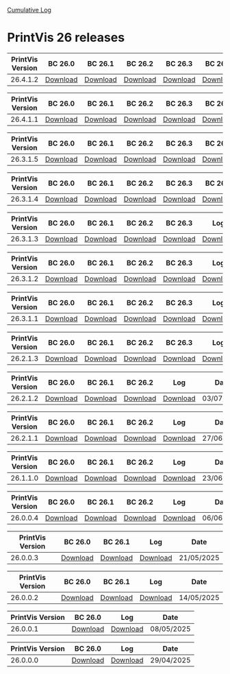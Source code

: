 [Cumulative Log](https://printvis.blob.core.windows.net/releases/pv365bc-26/PrintVis%2026%20release%20log.csv)
# PrintVis 26 releases
|PrintVis Version|BC 26.0 | BC 26.1 | BC 26.2 | BC 26.3 | BC 26.4 |Log|Date|
|---|---| ---| ---| ---| ---|---|---|
|26.4.1.2|[Download](https://printvis.blob.core.windows.net/releases/pv365bc-26/26.4/1.2/26.0%20RuntimePackages.zip)| [Download](https://printvis.blob.core.windows.net/releases/pv365bc-26/26.4/1.2/26.1%20RuntimePackages.zip)| [Download](https://printvis.blob.core.windows.net/releases/pv365bc-26/26.4/1.2/26.2%20RuntimePackages.zip)| [Download](https://printvis.blob.core.windows.net/releases/pv365bc-26/26.4/1.2/26.3%20RuntimePackages.zip)| [Download](https://printvis.blob.core.windows.net/releases/pv365bc-26/26.4/1.2/26.4%20RuntimePackages.zip)|[Download](https://printvis.blob.core.windows.net/releases/pv365bc-26/26.4/1.2/26.4.1.2%20release%20log.xlsx)|04/09/2025|

|PrintVis Version|BC 26.0 | BC 26.1 | BC 26.2 | BC 26.3 | BC 26.4 |Log|Date|
|---|---| ---| ---| ---| ---|---|---|
|26.4.1.1|[Download](https://printvis.blob.core.windows.net/releases/pv365bc-26/26.4/1.1/26.0%20RuntimePackages.zip)| [Download](https://printvis.blob.core.windows.net/releases/pv365bc-26/26.4/1.1/26.1%20RuntimePackages.zip)| [Download](https://printvis.blob.core.windows.net/releases/pv365bc-26/26.4/1.1/26.2%20RuntimePackages.zip)| [Download](https://printvis.blob.core.windows.net/releases/pv365bc-26/26.4/1.1/26.3%20RuntimePackages.zip)| [Download](https://printvis.blob.core.windows.net/releases/pv365bc-26/26.4/1.1/26.4%20RuntimePackages.zip)|[Download](https://printvis.blob.core.windows.net/releases/pv365bc-26/26.4/1.1/26.4.1.1%20release%20log.xlsx)|27/08/2025|

|PrintVis Version|BC 26.0 | BC 26.1 | BC 26.2 | BC 26.3 | BC 26.4 |Log|Date|
|---|---| ---| ---| ---| ---|---|---|
|26.3.1.5|[Download](https://printvis.blob.core.windows.net/releases/pv365bc-26/26.3/1.5/26.0%20RuntimePackages.zip)| [Download](https://printvis.blob.core.windows.net/releases/pv365bc-26/26.3/1.5/26.1%20RuntimePackages.zip)| [Download](https://printvis.blob.core.windows.net/releases/pv365bc-26/26.3/1.5/26.2%20RuntimePackages.zip)| [Download](https://printvis.blob.core.windows.net/releases/pv365bc-26/26.3/1.5/26.3%20RuntimePackages.zip)| [Download](https://printvis.blob.core.windows.net/releases/pv365bc-26/26.3/1.5/26.4%20RuntimePackages.zip)|[Download](https://printvis.blob.core.windows.net/releases/pv365bc-26/26.3/1.5/26.3.1.5%20release%20log.xlsx)|13/08/2025|

|PrintVis Version|BC 26.0 | BC 26.1 | BC 26.2 | BC 26.3 | BC 26.4 |Log|Date|
|---|---| ---| ---| ---| ---|---|---|
|26.3.1.4|[Download](https://printvis.blob.core.windows.net/releases/pv365bc-26/26.3/1.4/26.0%20RuntimePackages.zip)| [Download](https://printvis.blob.core.windows.net/releases/pv365bc-26/26.3/1.4/26.1%20RuntimePackages.zip)| [Download](https://printvis.blob.core.windows.net/releases/pv365bc-26/26.3/1.4/26.2%20RuntimePackages.zip)| [Download](https://printvis.blob.core.windows.net/releases/pv365bc-26/26.3/1.4/26.3%20RuntimePackages.zip)| [Download](https://printvis.blob.core.windows.net/releases/pv365bc-26/26.3/1.4/26.4%20RuntimePackages.zip)|[Download](https://printvis.blob.core.windows.net/releases/pv365bc-26/26.3/1.4/26.3.1.4%20release%20log.xlsx)|05/08/2025|

|PrintVis Version|BC 26.0 | BC 26.1 | BC 26.2 | BC 26.3 |Log|Date|
|---|---| ---| ---| ---|---|---|
|26.3.1.3|[Download](https://printvis.blob.core.windows.net/releases/pv365bc-26/26.3/1.3/26.0%20RuntimePackages.zip)| [Download](https://printvis.blob.core.windows.net/releases/pv365bc-26/26.3/1.3/26.1%20RuntimePackages.zip)| [Download](https://printvis.blob.core.windows.net/releases/pv365bc-26/26.3/1.3/26.2%20RuntimePackages.zip)| [Download](https://printvis.blob.core.windows.net/releases/pv365bc-26/26.3/1.3/26.3%20RuntimePackages.zip)|[Download](https://printvis.blob.core.windows.net/releases/pv365bc-26/26.3/1.3/26.3.1.3%20release%20log.xlsx)|30/07/2025|

|PrintVis Version|BC 26.0 | BC 26.1 | BC 26.2 | BC 26.3 |Log|Date|
|---|---| ---| ---| ---|---|---|
|26.3.1.2|[Download](https://printvis.blob.core.windows.net/releases/pv365bc-26/26.3/1.2/26.0%20RuntimePackages.zip)| [Download](https://printvis.blob.core.windows.net/releases/pv365bc-26/26.3/1.2/26.1%20RuntimePackages.zip)| [Download](https://printvis.blob.core.windows.net/releases/pv365bc-26/26.3/1.2/26.2%20RuntimePackages.zip)| [Download](https://printvis.blob.core.windows.net/releases/pv365bc-26/26.3/1.2/26.3%20RuntimePackages.zip)|[Download](https://printvis.blob.core.windows.net/releases/pv365bc-26/26.3/1.2/26.3.1.2%20release%20log.xlsx)|23/07/2025|

|PrintVis Version|BC 26.0 | BC 26.1 | BC 26.2 | BC 26.3 |Log|Date|
|---|---| ---| ---| ---|---|---|
|26.3.1.1|[Download](https://printvis.blob.core.windows.net/releases/pv365bc-26/26.3/1.1/26.0%20RuntimePackages.zip)| [Download](https://printvis.blob.core.windows.net/releases/pv365bc-26/26.3/1.1/26.1%20RuntimePackages.zip)| [Download](https://printvis.blob.core.windows.net/releases/pv365bc-26/26.3/1.1/26.2%20RuntimePackages.zip)| [Download](https://printvis.blob.core.windows.net/releases/pv365bc-26/26.3/1.1/26.3%20RuntimePackages.zip)|[Download](https://printvis.blob.core.windows.net/releases/pv365bc-26/26.3/1.1/26.3.1.1%20release%20log.xlsx)|17/07/2025|

|PrintVis Version|BC 26.0 | BC 26.1 | BC 26.2 | BC 26.3 |Log|Date|
|---|---| ---| ---| ---|---|---|
|26.2.1.3|[Download](https://printvis.blob.core.windows.net/releases/pv365bc-26/26.2/1.3/26.0%20RuntimePackages.zip)| [Download](https://printvis.blob.core.windows.net/releases/pv365bc-26/26.2/1.3/26.1%20RuntimePackages.zip)| [Download](https://printvis.blob.core.windows.net/releases/pv365bc-26/26.2/1.3/26.2%20RuntimePackages.zip)| [Download](https://printvis.blob.core.windows.net/releases/pv365bc-26/26.2/1.3/26.3%20RuntimePackages.zip)|[Download](https://printvis.blob.core.windows.net/releases/pv365bc-26/26.2/1.3/26.2.1.3%20release%20log.xlsx)|10/07/2025|

|PrintVis Version|BC 26.0 | BC 26.1 | BC 26.2 |Log|Date|
|---|---| ---| ---|---|---|
|26.2.1.2|[Download](https://printvis.blob.core.windows.net/releases/pv365bc-26/26.2/1.2/26.0%20RuntimePackages.zip)| [Download](https://printvis.blob.core.windows.net/releases/pv365bc-26/26.2/1.2/26.1%20RuntimePackages.zip)| [Download](https://printvis.blob.core.windows.net/releases/pv365bc-26/26.2/1.2/26.2%20RuntimePackages.zip)|[Download](https://printvis.blob.core.windows.net/releases/pv365bc-26/26.2/1.2/26.2.1.2%20release%20log.xlsx)|03/07/2025|

|PrintVis Version|BC 26.0 | BC 26.1 | BC 26.2 |Log|Date|
|---|---| ---| ---|---|---|
|26.2.1.1|[Download](https://printvis.blob.core.windows.net/releases/pv365bc-26/26.2/1.1/26.0%20RuntimePackages.zip)| [Download](https://printvis.blob.core.windows.net/releases/pv365bc-26/26.2/1.1/26.1%20RuntimePackages.zip)| [Download](https://printvis.blob.core.windows.net/releases/pv365bc-26/26.2/1.1/26.2%20RuntimePackages.zip)|[Download](https://printvis.blob.core.windows.net/releases/pv365bc-26/26.2/1.1/26.2.1.1%20release%20log.csv)|27/06/2025|

|PrintVis Version|BC 26.0 | BC 26.1|BC 26.2 |Log|Date|
|---|---| ---|---|---|---|
|26.1.1.0|[Download](https://printvis.blob.core.windows.net/releases/pv365bc-26/26.1/1.0/26.0%20RuntimePackages.zip)| [Download](https://printvis.blob.core.windows.net/releases/pv365bc-26/26.1/1.0/26.1%20RuntimePackages.zip)|[Download](https://printvis.blob.core.windows.net/releases/pv365bc-26/26.1/1.0/26.2%20RuntimePackages.zip)|[Download](https://printvis.blob.core.windows.net/releases/pv365bc-26/26.1/1.0/26.1.1.0%20release%20log.csv)|23/06/2025|

|PrintVis Version|BC 26.0 | BC 26.1|BC 26.2 |Log|Date|
|---|---| ---|---|---|---|
|26.0.0.4|[Download](https://printvis.blob.core.windows.net/releases/pv365bc-26/26.0/0.4/26.0%20RuntimePackages.zip)| [Download](https://printvis.blob.core.windows.net/releases/pv365bc-26/26.0/0.4/26.1%20RuntimePackages.zip)|[Download](https://printvis.blob.core.windows.net/releases/pv365bc-26/26.0/0.4/26.2%20RuntimePackages.zip)|[Download](https://printvis.blob.core.windows.net/releases/pv365bc-26/26.0/0.4/26.0.0.4%20release%20log.csv)|06/06/2025|

|PrintVis Version|BC 26.0 | BC 26.1 |Log|Date|
|---|---| ---|---|---|
|26.0.0.3|[Download](https://printvis.blob.core.windows.net/releases/pv365bc-26/26.0/0.3/26.0%20RuntimePackages.zip)| [Download](https://printvis.blob.core.windows.net/releases/pv365bc-26/26.0/0.3/26.1%20RuntimePackages.zip)|[Download](https://printvis.blob.core.windows.net/releases/pv365bc-26/26.0/0.3/26.0.0.3%20release%20log.csv)|21/05/2025|

|PrintVis Version|BC 26.0 | BC 26.1 |Log|Date|
|---|---| ---|---|---|
|26.0.0.2|[Download](https://printvis.blob.core.windows.net/releases/pv365bc-26/26.0/0.2/26.0%20RuntimePackages.zip)| [Download](https://printvis.blob.core.windows.net/releases/pv365bc-26/26.0/0.2/26.1%20RuntimePackages.zip)|[Download](https://printvis.blob.core.windows.net/releases/pv365bc-26/26.0/0.2/26.0.0.2%20release%20log.csv)|14/05/2025|

|PrintVis Version|BC 26.0 |Log|Date|
|---|---|---|---|
|26.0.0.1|[Download](https://printvis.blob.core.windows.net/releases/pv365bc-26/26.0/0.1/26.0%20RuntimePackages.zip)|[Download](https://printvis.blob.core.windows.net/releases/pv365bc-26/26.0/0.1/26.0.0.1%20release%20log.csv)|08/05/2025|


|PrintVis Version| BC 26.0 |Log|Date|
|---|---| ---| ---|
|26.0.0.0|[Download](https://printvis.blob.core.windows.net/releases/pv365bc-26/26.0/0.0/26.0%20RuntimePackages.zip)|[Download](https://printvis.blob.core.windows.net/releases/pv365bc-26/26.0/0.0/26.0.0.0%20release%20log.csv)|29/04/2025|
